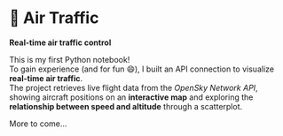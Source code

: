 # 🛫 Air Traffic
**Real-time air traffic control**

This is my first Python notebook!  
To gain experience (and for fun 😄), I built an API connection to visualize **real-time air traffic**.  
The project retrieves live flight data from the *OpenSky Network API*, showing aircraft positions on an **interactive map** and exploring the **relationship between speed and altitude** through a scatterplot.

More to come...
